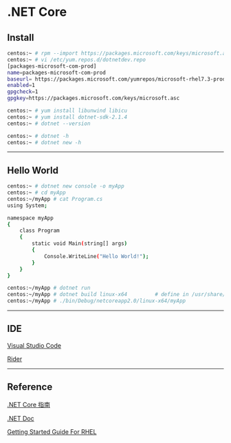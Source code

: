 # .NET Core

## Install

```bash
centos:~ # rpm --import https://packages.microsoft.com/keys/microsoft.asc
centos:~ # vi /etc/yum.repos.d/dotnetdev.repo
[packages-microsoft-com-prod]
name=packages-microsoft-com-prod
baseurl= https://packages.microsoft.com/yumrepos/microsoft-rhel7.3-prod
enabled=1
gpgcheck=1
gpgkey=https://packages.microsoft.com/keys/microsoft.asc

centos:~ # yum install libunwind libicu
centos:~ # yum install dotnet-sdk-2.1.4
centos:~ # dotnet --version

centos:~ # dotnet -h
centos:~ # dotnet new -h
```

---

## Hello World

```bash
centos:~ # dotnet new console -o myApp
centos:~ # cd myApp
centos:~/myApp # cat Program.cs
using System;

namespace myApp
{
    class Program
    {
        static void Main(string[] args)
        {
            Console.WriteLine("Hello World!");
        }
    }
}

centos:~/myApp # dotnet run
centos:~/myApp # dotnet build linux-x64         # define in /usr/share/dotnet/sdk/NuGetFallbackFolder/microsoft.netcore.platforms/2.0.1/runtime.json
centos:~/myApp # ./bin/Debug/netcoreapp2.0/linux-x64/myApp
```

---

## IDE

[Visual Studio Code](https://code.visualstudio.com/)

[Rider](https://www.jetbrains.com/rider/)


---

## Reference

[.NET Core 指南](https://docs.microsoft.com/zh-tw/dotnet/core/)

[.NET Doc](https://docs.microsoft.com/en-us/dotnet/welcome)

[Getting Started Guide For RHEL](https://access.redhat.com/documentation/en-us/net_core/2.0/html/getting_started_guide/)